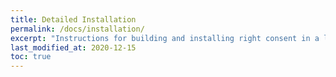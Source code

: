 ```yaml
---
title: Detailed Installation
permalink: /docs/installation/
excerpt: "Instructions for building and installing right consent in a local environment."
last_modified_at: 2020-12-15
toc: true
---
```



